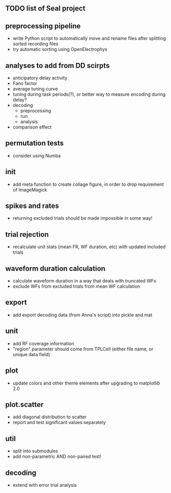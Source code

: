 TODO list of Seal project
-------------------------

preprocessing pipeline
----------------------
  - write Python script to automatically move and rename files after splitting sorted recording files
  - try automatic sorting using OpenElectrophys


analyses to add from DD scirpts
-------------------------------
  - anticipatory delay activity
  - Fano factor
  - average tuning curve
  - tuning during task periods(?), or better way to measure encoding during delay?
  - decoding
    - preprocessing
    - run
    - analysis
  - comparison effect


permutation tests
-----------------
  - consider using Numba


init
----
  - add meta function to create collage figure, in order to drop requirement of ImageMagick


spikes and rates
----------------
  - returning excluded trials should be made impossible in some way!


trial rejection
---------------
 - recalculate unit stats (mean FR, WF duration, etc) with updated included trials


waveform duration calculation
-----------------------------
- calculate waveform duration in a way that deals with truncated WFs
- exclude WFs from excluded trials from mean WF calculation


export
------
  - add export decoding data (from Anna's script) into pickle and mat

unit
----
  - add RF coverage information
  - "region" parameter should come from TPLCell (either file name, or unique data field)


plot
----
  - update colors and other theme elements after upgrading to matplotlib 2.0


plot.scatter
------------
  - add diagonal distribution to scatter
  - report and test significant values separately


util
----
  - split into submodules
  - add non-parametric AND non-paired test!


decoding
--------
  - extend with error trial analysis

